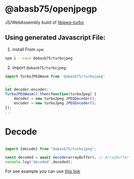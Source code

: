 # @abasb75/openjpegp
JS/WebAssembly build of [libjpeg-turbo](https://github.com/libjpeg-turbo/libjpeg-turbo)

## Using generated Javascript File:
1. install From `npm`:

```bash
npm i --save @abasb75/turbojpeg
```

2. import `@abasb75/turbojpeg`:

```js
import TurboJPEGWasm from '@abasb75/turbojpeg'

...
let decoder,encoder;
TurboJPEGWasm().then(function(turboJpeg) {
    decoder = new turboJpeg.JPEGDecoder();
    encoder = new turboJpeg.JPEGEncoder();
});
...

```

# Decode

```javascript

import {decode} from "@abasb75/turbojpeg";

const decoded = await decode(arrayBuffer); // ArrayBuffer
console.log('decoded',decoded);


```

For see example you can use <a href="https://github.com/abasb75/openjpeg/blob/master/test/browser/index.html">this link</a>